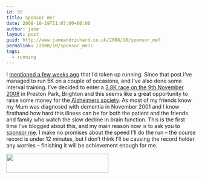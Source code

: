 ```yaml
---
id: 55
title: Sponsor me?
date: 2008-10-19T11:07:00+00:00
author: jane
layout: post
guid: http://www.janeandrichard.co.uk/2008/10/sponsor_me?
permalink: /2008/10/sponsor_me?/
tags:
  - running
---
```

I [mentioned a few weeks ago](http://www.janeandrichard.co.uk/2008/09/couch_to_5k) that I&#8217;d taken up running. Since that post I&#8217;ve managed to run 5K on a couple of occasions, and I&#8217;ve also done some interval training. I&#8217;ve decided to enter a [3.8K race on the 9th November 2008](http://www.brightonphoenix.org.uk/phoenixraces.asp) in Preston Park, Brighton and this seems like a great opportunity to raise some money for the [Alzheimers society](http://www.alzheimers.org.uk/site/index.php). As most of my friends know my Mum was diagnosed with dementia in November 2001 and I know firsthand how hard this illness can be for both the patient and the friends and family who watch the slow decline in brain function. This is the first time I&#8217;ve blogged about this, and my main reason now is to ask you to [sponsor me](http://www.justgiving.com/janedallaway). I make no promises about the speed I&#8217;ll do the run &#8211; the course record is under 12 minutes, but I don&#8217;t think I&#8217;ll be causing the record holder any worries &#8211; finishing it will be achievement enough for me.

<a href="http://www.justgiving.com/janedallaway" alt="Justgiving - Sponsor me!" target="_blank"><img src="http://www.justgiving.com/design/1/images/badges/justgiving_badge10.gif" border="0" width="270" height="50" /></a>